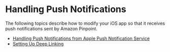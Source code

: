 # Handling Push Notifications<a name="mobile-sdk-ios-push"></a>

The following topics describe how to modify your iOS app so that it receives push notifications sent by Amazon Pinpoint\.


+ [Handling Push Notifications from Apple Push Notification Service](mobile-sdk-ios-push-apns.md)
+ [Setting Up Deep Linking](mobile-sdk-ios-deep-linking.md)